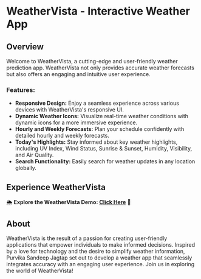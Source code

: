 # WeatherVista - Interactive Weather App

## Overview

Welcome to WeatherVista, a cutting-edge and user-friendly weather prediction app. WeatherVista not only provides accurate weather forecasts but also offers an engaging and intuitive user experience.

### Features:

- **Responsive Design:** Enjoy a seamless experience across various devices with WeatherVista's responsive UI.
- **Dynamic Weather Icons:** Visualize real-time weather conditions with dynamic icons for a more immersive experience.
- **Hourly and Weekly Forecasts:** Plan your schedule confidently with detailed hourly and weekly forecasts.
- **Today's Highlights:** Stay informed about key weather highlights, including UV Index, Wind Status, Sunrise & Sunset, Humidity, Visibility, and Air Quality.
- **Search Functionality:** Easily search for weather updates in any location globally.

## Experience WeatherVista

🌦️ **Explore the WeatherVista Demo: [Click Here](https://predict-weather-six.vercel.app/)** 🌈

## About

WeatherVista is the result of a passion for creating user-friendly applications that empower individuals to make informed decisions. Inspired by a love for technology and the desire to simplify weather information, Purvika Sandeep Jagtap set out to develop a weather app that seamlessly integrates accuracy with an engaging user experience. Join us in exploring the world of WeatherVista!
